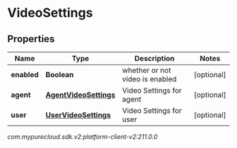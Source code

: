# VideoSettings


## Properties

| Name | Type | Description | Notes |
| ------------ | ------------- | ------------- | ------------- |
| **enabled** | **Boolean** | whether or not video is enabled |  [optional] |
| **agent** | [**AgentVideoSettings**](AgentVideoSettings) | Video Settings for agent |  [optional] |
| **user** | [**UserVideoSettings**](UserVideoSettings) | Video Settings for user |  [optional] |




_com.mypurecloud.sdk.v2:platform-client-v2:211.0.0_
